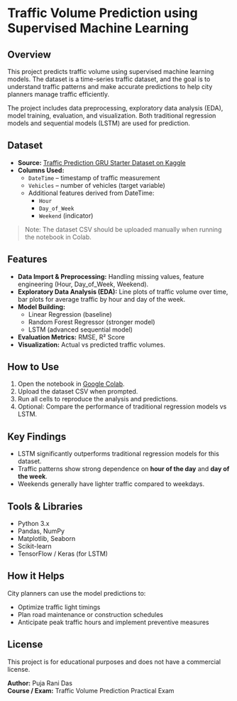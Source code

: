 # Traffic Volume Prediction using Supervised Machine Learning

## Overview
This project predicts traffic volume using supervised machine learning models. The dataset is a time-series traffic dataset, and the goal is to understand traffic patterns and make accurate predictions to help city planners manage traffic efficiently.  

The project includes data preprocessing, exploratory data analysis (EDA), model training, evaluation, and visualization. Both traditional regression models and sequential models (LSTM) are used for prediction.

## Dataset
- **Source:** [Traffic Prediction GRU Starter Dataset on Kaggle](https://www.kaggle.com/datasets/fedesoriano/traffic-prediction-dataset)  
- **Columns Used:**
  - `DateTime` – timestamp of traffic measurement
  - `Vehicles` – number of vehicles (target variable)
  - Additional features derived from DateTime:
    - `Hour`
    - `Day_of_Week`
    - `Weekend` (indicator)

> Note: The dataset CSV should be uploaded manually when running the notebook in Colab.

## Features
- **Data Import & Preprocessing:** Handling missing values, feature engineering (Hour, Day_of_Week, Weekend).  
- **Exploratory Data Analysis (EDA):** Line plots of traffic volume over time, bar plots for average traffic by hour and day of the week.  
- **Model Building:**
  - Linear Regression (baseline)
  - Random Forest Regressor (stronger model)
  - LSTM (advanced sequential model)
- **Evaluation Metrics:** RMSE, R² Score  
- **Visualization:** Actual vs predicted traffic volumes.  

## How to Use
1. Open the notebook in [Google Colab](https://colab.research.google.com).  
2. Upload the dataset CSV when prompted.  
3. Run all cells to reproduce the analysis and predictions.  
4. Optional: Compare the performance of traditional regression models vs LSTM.

## Key Findings
- LSTM significantly outperforms traditional regression models for this dataset.  
- Traffic patterns show strong dependence on **hour of the day** and **day of the week**.  
- Weekends generally have lighter traffic compared to weekdays.  

## Tools & Libraries
- Python 3.x
- Pandas, NumPy
- Matplotlib, Seaborn
- Scikit-learn
- TensorFlow / Keras (for LSTM)  

## How it Helps
City planners can use the model predictions to:  
- Optimize traffic light timings  
- Plan road maintenance or construction schedules  
- Anticipate peak traffic hours and implement preventive measures

## License
This project is for educational purposes and does not have a commercial license.

**Author:** Puja Rani Das  
**Course / Exam:** Traffic Volume Prediction Practical Exam
